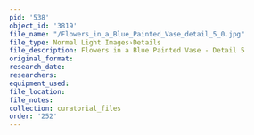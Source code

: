 ```yaml
---
pid: '538'
object_id: '3819'
file_name: "/Flowers_in_a_Blue_Painted_Vase_detail_5_0.jpg"
file_type: Normal Light Images›Details
file_description: Flowers in a Blue Painted Vase - Detail 5
original_format:
research_date:
researchers:
equipment_used:
file_location:
file_notes:
collection: curatorial_files
order: '252'
---
```

